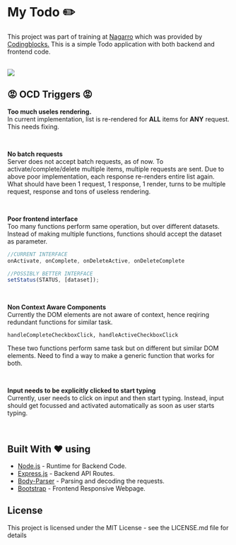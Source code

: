  # My Todo :pencil2:

This project was part of training at <a href='http://www.nagarro.com/en'>Nagarro</a> which was provided by <a href='https://codingblocks.com/'>Codingblocks.</a> 
This is a simple Todo application with both backend and frontend code.

</br>


<img src='http://i.imgur.com/9kvmcD4.png'/>

## :rage: OCD Triggers :rage:

<b>Too much useles rendering.</b></br>
In current implementation, list is re-rendered for <b>ALL</b> items for <b>ANY</b> request. 
This needs fixing.

</br>

<b>No batch requests</b></br>
Server does not accept batch requests, as of now. To activate/complete/delete multiple items, multiple requests are sent.
Due to above poor implementation, each response re-renders entire list again.
What should have been 1 request, 1 response, 1 render, turns to be multiple request, response and tons of useless rendering.

</br>

<b>Poor frontend interface</b></br>
Too many functions perform same operation, but over different datasets. Instead of making multiple functions, functions should accept the dataset as parameter.

```javascript
//CURRENT INTERFACE
onActivate, onComplete, onDeleteActive, onDeleteComplete 

//POSSIBLY BETTER INTERFACE
setStatus(STATUS, [dataset]); 
```

</br>

<b>Non Context Aware Components</b></br>
Currently the DOM elements are not aware of context, hence reqiring redundant functions for similar task.

```
handleCompleteCheckboxClick, handleActiveCheckboxClick
```

These two functions perform same task but on different but similar DOM elements. Need to find a way to make a generic function that works for both.

</br>

<b>Input needs to be explicitly clicked to start typing</b></br>
Currently, user needs to click on input and then start typing. Instead, input should get focussed and activated automatically as soon as user starts typing.

</br>

## Built With  :heart:   using

* [Node.js](https://nodejs.org/en/) - Runtime for Backend Code.
* [Express.js](https://expressjs.com) - Backend API Routes.
* [Body-Parser](https://www.npmjs.com/package/body-parser) - Parsing and decoding the requests.
* [Bootstrap](https://getbootstrap.com/) - Frontend Responsive Webpage.

## License

This project is licensed under the MIT License - see the LICENSE.md file for details
